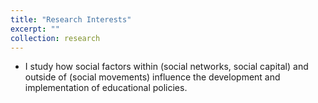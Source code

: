 ```yaml
---
title: "Research Interests"
excerpt: ""
collection: research
---
```


- I study how social factors within (social networks, social capital) and outside of (social movements) influence the development and implementation of educational policies.
